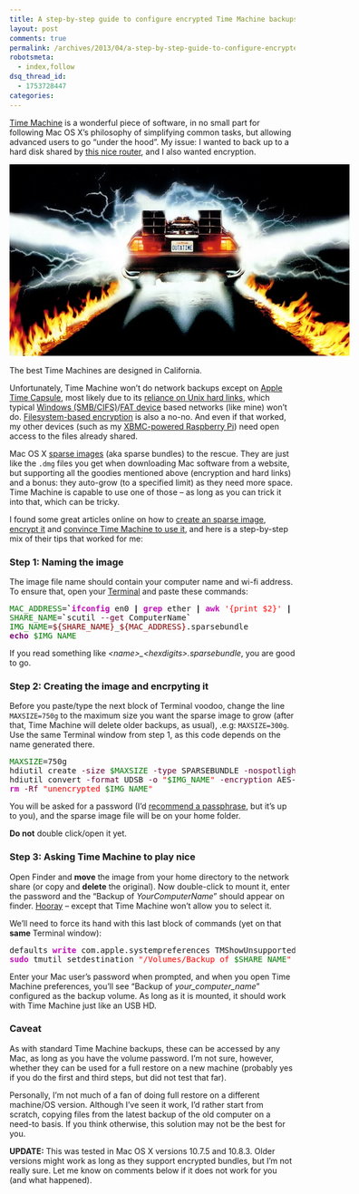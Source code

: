 ```yaml
---
title: A step-by-step guide to configure encrypted Time Machine backups over a non-(Time Capsule) network share
layout: post
comments: true
permalink: /archives/2013/04/a-step-by-step-guide-to-configure-encrypted-time-machine-backups-over-a-non-time-capsule-network-share.html/
robotsmeta:
  - index,follow
dsq_thread_id:
  - 1753728447
categories:
---
```

[Time Machine][1] is a wonderful piece of software, in no small part for following Mac OS X&#8217;s philosophy of simplifying common tasks, but allowing advanced users to go &#8220;under the hood&#8221;. My issue: I wanted to back up to a hard disk shared by [this nice router][2], and I also wanted encryption.

<div id="attachment_7506" class="wp-caption aligncenter" style="width: 610px">
  <a href="http://www.imdb.com/title/tt0088763/"><img src="/wp-content/uploads/2013/04/time_machine.jpg" alt="The best Time Machines are designed in California." width="600" height="338" class="size-full wp-image-7506" /></a><p class="wp-caption-text">
    The best Time Machines are designed in California.
  </p>
</div>

Unfortunately, Time Machine won&#8217;t do network backups except on [Apple Time Capsule][3], most likely due to its [reliance on Unix hard links][4], which typical [Windows (SMB/CIFS)][5]/[FAT device][6] based networks (like mine) won&#8217;t do. [Filesystem-based encryption][7] is also a no-no. And even if that worked, my other devices (such as my [XBMC-powered Raspberry Pi][8]) need open access to the files already shared.

Mac OS X [sparse images][9] (aka sparse bundles) to the rescue. They are just like the `.dmg` files you get when downloading Mac software from a website, but supporting all the goodies mentioned above (encryption and hard links) and a bonus: they auto-grow (to a specified limit) as they need more space. Time Machine is capable to use one of those &#8211; as long as you can trick it into that, which can be tricky.

I found some great articles online on how to [create an sparse image][10], [encrypt it][11] and [convince Time Machine to use it][12], and here is a step-by-step mix of their tips that worked for me:

### Step 1: Naming the image

The image file name should contain your computer name and wi-fi address. To ensure that, open your [Terminal][13] and paste these commands:

<div class="code">
        <pre class="bash" style="font-family:monospace;"><span style="color: #007800;">MAC_ADDRESS</span>=<span style="color: #000000; font-weight: bold;">`</span><span style="color: #c20cb9; font-weight: bold;">ifconfig</span> en0 <span style="color: #000000; font-weight: bold;">|</span> <span style="color: #c20cb9; font-weight: bold;">grep</span> ether <span style="color: #000000; font-weight: bold;">|</span> <span style="color: #c20cb9; font-weight: bold;">awk</span> <span style="color: #ff0000;">'{print $2}'</span> <span style="color: #000000; font-weight: bold;">|</span> <span style="color: #c20cb9; font-weight: bold;">sed</span> <span style="color: #ff0000;">'s/://g'</span><span style="color: #000000; font-weight: bold;">`</span>
<span style="color: #007800;">SHARE_NAME</span>=<span style="color: #000000; font-weight: bold;">`</span>scutil <span style="color: #660033;">--get</span> ComputerName<span style="color: #000000; font-weight: bold;">`</span>
<span style="color: #007800;">IMG_NAME</span>=<span style="color: #800000;">${SHARE_NAME}</span>_<span style="color: #800000;">${MAC_ADDRESS}</span>.sparsebundle
<span style="color: #7a0874; font-weight: bold;">echo</span> <span style="color: #007800;">$IMG_NAME</span></pre>
</div>

If you read something like *&lt;name>_&lt;hexdigits>.sparsebundle*, you are good to go.

### Step 2: Creating the image and encrpyting it

Before you paste/type the next block of Terminal voodoo, change the line `MAXSIZE=750g` to the maximum size you want the sparse image to grow (after that, Time Machine will delete older backups, as usual), .e.g: `MAXSIZE=300g`. Use the same Terminal window from step 1, as this code depends on the name generated there.

<div class="code">
        <pre class="bash" style="font-family:monospace;"><span style="color: #007800;">MAXSIZE</span>=750g
hdiutil create <span style="color: #660033;">-size</span> <span style="color: #007800;">$MAXSIZE</span> <span style="color: #660033;">-type</span> SPARSEBUNDLE <span style="color: #660033;">-nospotlight</span> <span style="color: #660033;">-volname</span> <span style="color: #ff0000;">"Backup of <span style="color: #007800;">$SHARE_NAME</span>"</span> <span style="color: #660033;">-fs</span> <span style="color: #ff0000;">"Case-sensitive Journaled HFS+"</span> <span style="color: #660033;">-verbose</span> unencrypted_<span style="color: #007800;">$IMG_NAME</span>
hdiutil convert <span style="color: #660033;">-format</span> UDSB <span style="color: #660033;">-o</span> <span style="color: #ff0000;">"<span style="color: #007800;">$IMG_NAME</span>"</span> <span style="color: #660033;">-encryption</span> AES-<span style="color: #000000;">128</span> <span style="color: #ff0000;">"unencrypted_<span style="color: #007800;">$IMG_NAME</span>"</span>
<span style="color: #c20cb9; font-weight: bold;">rm</span> <span style="color: #660033;">-Rf</span> <span style="color: #ff0000;">"unencrypted_<span style="color: #007800;">$IMG_NAME</span>"</span></pre>
</div>

You will be asked for a password (I&#8217;d [recommend a passphrase][14], but it&#8217;s up to you), and the sparse image file will be on your home folder.

**Do not** double click/open it yet.

### Step 3: Asking Time Machine to play nice

Open Finder and **move** the image from your home directory to the network share (or copy and **delete** the original). Now double-click to mount it, enter the password and the &#8220;Backup of *YourComputerName*&#8221; should appear on finder. [Hooray][15] &#8211; except that Time Machine won&#8217;t allow you to select it.

We&#8217;ll need to force its hand with this last block of commands (yet on that **same** Terminal window):

<div class="code">
        <pre class="bash" style="font-family:monospace;">defaults <span style="color: #c20cb9; font-weight: bold;">write</span> com.apple.systempreferences TMShowUnsupportedNetworkVolumes <span style="color: #000000;">1</span>
<span style="color: #c20cb9; font-weight: bold;">sudo</span> tmutil setdestination <span style="color: #ff0000;">"/Volumes/Backup of <span style="color: #007800;">$SHARE_NAME</span>"</span></pre>
</div>

Enter your Mac user&#8217;s password when prompted, and when you open Time Machine preferences, you&#8217;ll see &#8220;Backup of *your\_computer\_name*&#8221; configured as the backup volume. As long as it is mounted, it should work with Time Machine just like an USB HD.

### Caveat

As with standard Time Machine backups, these can be accessed by any Mac, as long as you have the volume password. I&#8217;m not sure, however, whether they can be used for a full restore on a new machine (probably yes if you do the first and third steps, but did not test that far).

Personally, I&#8217;m not much of a fan of doing full restore on a different machine/OS version. Although I&#8217;ve seen it work, I&#8217;d rather start from scratch, copying files from the latest backup of the old computer on a need-to basis. If you think otherwise, this solution may not be the best for you.

**UPDATE:** This was tested in Mac OS X versions 10.7.5 and 10.8.3. Older versions might work as long as they support encrypted bundles, but I&#8217;m not really sure. Let me know on comments below if it does not work for you (and what happened).

 [1]: http://support.apple.com/kb/ht1427
 [2]: http://reviews.cnet.com/routers/netgear-wndr3700-rangemax-dual/4505-3319_7-33485574.html
 [3]: http://www.apple.com/ca/timecapsule/
 [4]: http://pondini.org/TM/Works.html
 [5]: http://en.wikipedia.org/wiki/Server_Message_Block
 [6]: http://pcsupport.about.com/od/termsf/g/fat.htm
 [7]: http://support.apple.com/kb/ht4790
 [8]: /archives/2013/03/raspberry-pi-with-berryboot-and-chameleonpi.html
 [9]: http://en.wikipedia.org/wiki/Sparse_image
 [10]: http://www.levelofindirection.com/journal/2009/10/10/using-a-networked-drive-for-time-machine-backups-on-a-mac.html
 [11]: http://www.cognizo.com/2012/04/encrypted-network-backups-with-os-x-time-machine/
 [12]: http://basilsalad.com/how-to/create-time-machine-backup-network-drive-lion/
 [13]: http://en.wikipedia.org/wiki/Terminal_%28OS_X%29
 [14]: http://xkcd.com/936/
 [15]: http://www.youtube.com/watch?v=xr26lKyP3Z8
